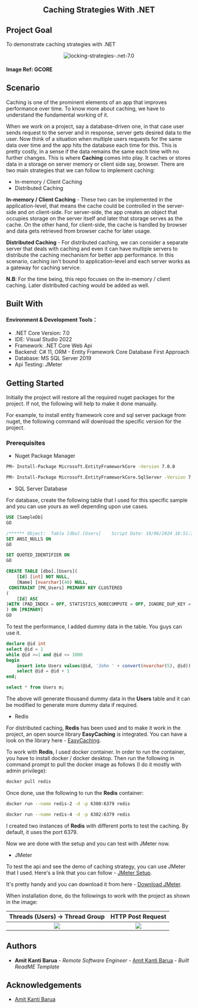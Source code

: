 ﻿﻿﻿<h2 align="center">
    <a style="text-decoration:none;" href="https://github.com/tilamit/caching-strategies-.net-7.0">
      Caching Strategies With .NET
    </a>
    <br/>
</h2>

## Project Goal

To demonstrate caching strategies with .NET

<p align="center">
    <img src="https://i.ibb.co/kDvj779/caching.png" alt="locking-strategies-.net-7.0" />
</p>

 <h4>Image Ref: 
  <a style="text-decoration:none;" href="https://gcore.com">
      GCORE
  </a>
 </h4>

## Scenario

Caching is one of the prominent elements of an app that improves performance over time. To know more about caching, we have to understand the fundamental working of it.

When we work on a project, say a database-driven one, in that case user sends request to the server and in response, server gets desired data to the user. Now think of a situation when multiple users requests for the same data over time and the app hits the database each time for this. This is pretty costly, in a sense if the data remains the same each time with no further changes. This is where **Caching** comes into play. It caches or stores data in a storage on server memory or client side say, browser. There are two main strategies that we can follow to implement caching:

* In-memory / Client Caching
* Distributed Caching

**In-memory / Client Caching** - These two can be implemented in the application-level, that means the cache could be controlled in the server-side and on client-side. For server-side, the app creates an object that occupies storage on the server itself and later that storage serves as the cache. On the other hand, for client-side, the cache is handled by browser and data gets retrieved from browser cache for later usage. 

**Distributed Caching** - For distributed caching, we can consider a separate server that deals with caching and even it can have multiple servers to distribute the caching mechanism for better app performance. In this scenario, caching isn't bound to application-level and each server works as a gateway for caching service.

**N.B**: For the time being, this repo focuses on the in-memory / client caching. Later distributed caching would be added as well. 

## Built With

#### Environment & Development Tools：

* .NET Core Version: 7.0
* IDE: Visual Studio 2022
* Framework: .NET Core Web Api
* Backend: C# 11, ORM - Entity Framework Core Database First Approach 
* Database: MS SQL Server 2019
* Api Testing: JMeter

## Getting Started

Initially the project will restore all the required nuget packages for the project. If not, the following will help to make it done manually. 

For example, to install entity framework core and sql server package from nuget, the following command will download the specific version for the project.

### Prerequisites

* Nuget Package Manager

```sh
PM> Install-Package Microsoft.EntityFrameworkCore -Version 7.0.0
```

```sh
PM> Install-Package Microsoft.EntityFrameworkCore.SqlServer -Version 7.0.0
```

* SQL Server Database

For database, create the following table that I used for this specific sample and you can use yours as well depending upon use cases.

~~~ sql
USE [SampleDb]
GO

/****** Object:  Table [dbo].[Users]    Script Date: 19/06/2024 16:51:37 ******/
SET ANSI_NULLS ON
GO

SET QUOTED_IDENTIFIER ON
GO

CREATE TABLE [dbo].[Users](
	[Id] [int] NOT NULL,
	[Name] [nvarchar](40) NULL,
 CONSTRAINT [PK_Users] PRIMARY KEY CLUSTERED 
(
	[Id] ASC
)WITH (PAD_INDEX = OFF, STATISTICS_NORECOMPUTE = OFF, IGNORE_DUP_KEY = OFF, ALLOW_ROW_LOCKS = ON, ALLOW_PAGE_LOCKS = ON, OPTIMIZE_FOR_SEQUENTIAL_KEY = OFF) ON [PRIMARY]
) ON [PRIMARY]
GO
~~~

To test the performance, I added dummy data in the table. You guys can use it.

~~~ sql
declare @id int 
select @id = 1
while @id >=1 and @id <= 1000
begin
    insert into Users values(@id, 'John ' + convert(nvarchar(5), @id))
    select @id = @id + 1
end;

select * from Users m;
~~~

The above will generate thousand dummy data in the **Users** table and it can be modified to generate more dummy data if required.

* Redis

For distributed caching, **Redis** has been used and to make it work in the project, an open source library **EasyCaching** is integrated. You can have a look on the library here - [EasyCaching](https://github.com/dotnetcore/EasyCaching).

To work with **Redis**, I used docker container. In order to run the container, you have to install docker / docker desktop. Then run the following in command prompt to pull the docker image as follows (I do it mostly with admin privilege):

```sh
docker pull redis
```

Once done, use the following to run the **Redis** container:

```sh
docker run --name redis-2 -d -p 6380:6379 redis
```

```sh
docker run --name redis-4 -d -p 6382:6379 redis
```

I created two instances of **Redis** with different ports to test the caching. By default, it uses the port 6379.

Now we are done with the setup and you can test with JMeter now.

* JMeter

To test the api and see the demo of caching strategy, you can use JMeter that I used. Here's a link that you can follow - [JMeter Setup](https://loadium.com/blog/how-to-send-jmeter-post-requests).

It's pretty handy and you can download it from here - [Download JMeter](https://jmeter.apache.org/download_jmeter.cgi). 

When installation done, do the followings to work with the project as shown in the image:

Threads (Users) -> Thread Group             |  HTTP Post Request
:-------------------------:|:-------------------------:
![](https://i.postimg.cc/NjHLGVTN/HTTP-Request-jmx-C-Users-Hp-Downloads-HTTP-Request-jmx-Apache-JMeter-5-6-3-19-06-2024-17-20-5.png)  |  ![](https://i.postimg.cc/NjmfvXqS/HTTP-Request-jmx-C-Users-Hp-Downloads-HTTP-Request-jmx-Apache-JMeter-5-6-3-19-06-2024-17-22-3.png)

## Authors

* **Amit Kanti Barua** - *Remote Software Engineer* - [Amit Kanti Barua](https://github.com/tilamit) - *Built ReadME Template*

## Acknowledgements

* [Amit Kanti Barua](https://github.com/tilamit)

